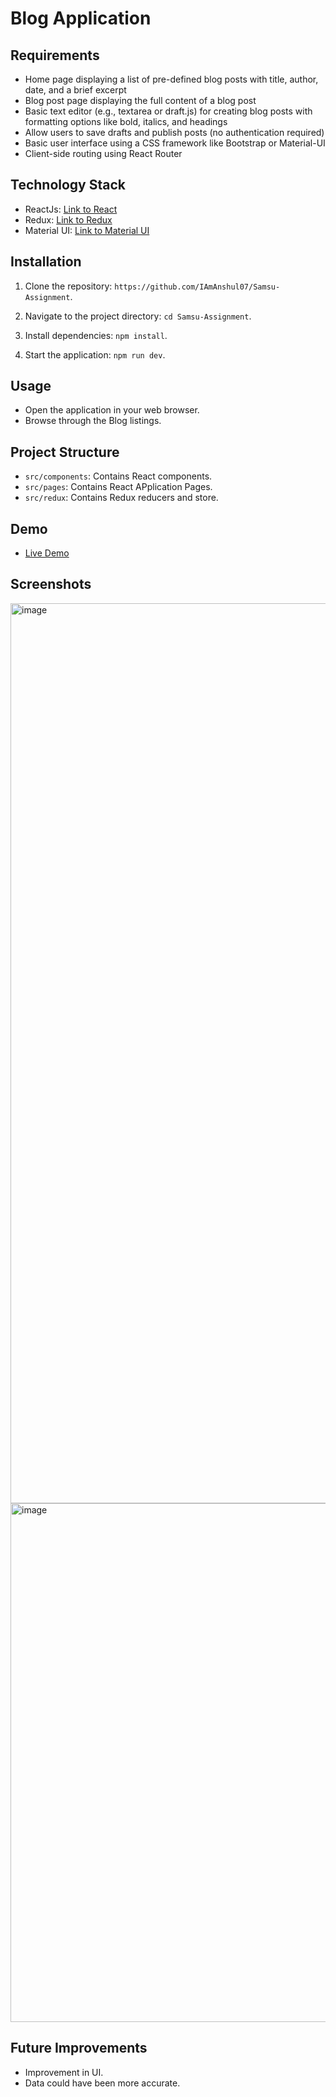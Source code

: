 # Blog Application

## Requirements
* Home page displaying a list of pre-defined blog posts with title, author, date, and a brief excerpt
* Blog post page displaying the full content of a blog post
* Basic text editor (e.g., textarea or draft.js) for creating blog posts with formatting options like bold, italics, and headings
* Allow users to save drafts and publish posts (no authentication required)
* Basic user interface using a CSS framework like Bootstrap or Material-UI
* Client-side routing using React Router



## Technology Stack
- ReactJs: [Link to React](https://reactjs.org/)
- Redux: [Link to Redux](https://redux.js.org/)
- Material UI: [Link to Material UI](https://material-ui.com/)

## Installation
1. Clone the repository: `https://github.com/IAmAnshul07/Samsu-Assignment`.

2. Navigate to the project directory: `cd Samsu-Assignment`.

3. Install dependencies: `npm install`.

4. Start the application: `npm run dev`.


## Usage
- Open the application in your web browser.
- Browse through the Blog listings.


## Project Structure
- `src/components`: Contains React components.
- `src/pages`: Contains React APplication Pages.
- `src/redux`: Contains Redux reducers and store.

## Demo
- [Live Demo](https://samsu-assignment.netlify.app/)

## Screenshots

<img width="1440" alt="image" src="https://github.com/IAmAnshul07/Samsu-Assignment/assets/53622881/f8ff2624-3a86-409f-b65d-f3c2ee2669f0">
<img width="830" alt="image" src="https://github.com/IAmAnshul07/Samsu-Assignment/assets/53622881/2f3ae5f5-9bd6-480a-a386-4aa73ad37fc0">


## Future Improvements
- Improvement in UI.
- Data could have been more accurate.
